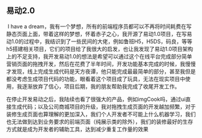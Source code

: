## 易动2.0

​	I have a dream，我有一个梦想，所有的前端程序员都可以不再将时间耗费在写静态页面上面，带着这样的梦想，怀着赤子之心，我开源了易动1.0项目，在写易动1.0的过程中，我结识到了一些民间的大佬，例如鲁班H5，H5DS，码良，等等h5搭建相关项目，它们的项目给了我很大的启发，也让我发现了易动1.0项目架构上的不足支持，我开发易动1.0的想法是希望可以通过这个在线平台完成部分简单营销页面的拖拽开发，然后在花费了半年时间，开发功能基本完成的时候，我慢慢才发现，线上完成生成代码是天方夜谭，他只能完成最最简单的部分，甚至我但是都没考虑生成项目代码的功能，眼看着这个项目成了玩具，无法在现实项目中使用，我逐渐放弃了信心，项目后期，我的朋友帮助我完成了收尾开发工作。

​	在停止开发易动之后，我陆续也看了很强大的产品，例如imgCook吗，通过ui直接生成代码；以及公司商城项目的升级，我对拖拽生成页面的开发越加频繁，对于装修生成页面也算理解的更加深入，我们个人开发者不可能上什么机器学习，我们也无法做到达到业务要求的前端页面（纯展示类的除外），我们的装修最好的生存方式就是成为开发者的辅助工具，达到减少重复工作量的效果
